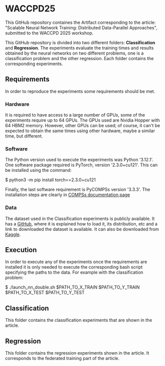 # WACCPD25
This GitHub repository containes the Artifact corresponding to the article: "Scalable Neural Network Training: Distributed Data-Parallel Approaches", submitted to the WACCPD 2025 workshop.

This GitHub repository is divided into two different folders: **Classification** and **Regression**. The experiments evaluate the training times and results obtained by the neural networks on two different problems, one is a classification problem and the other regression. Each folder contains the corresponding experiments.

## Requirements

In order to reproduce the experiments some requirements should be met.

### Hardware

It is required to have access to a large number of GPUs, some of the experiments require up to 64 GPUs. The GPUs used are Nvidia Hopper with 64 HBM2 memory. However, other GPUs can be used; of course, it can't be expected to obtain the same times using other hardware, maybe a similar time, but different.

### Software

The Python version used to execute the experiments was Python '3.12.1'. One software package required is PyTorch, version '2.3.0+cu121'. This can be installed using the command:

$ python3 -m pip install torch==2.3.0+cu121

Finally, the last software requirement is PyCOMPSs version '3.3.3'. The installation steps are clearly in [COMPSs documentation page](https://compss-doc.readthedocs.io/en/stable/Sections/01_Installation.html)

### Data

The dataset used in the Classification experiments is publicly available. It has a [GitHub](https://github.com/BayesWatch/cinic-10), where it is explained how to load it, its distribution, etc and a link to downloaded the dataset is available. It can also be downloaded from [Kaggle](https://www.kaggle.com/datasets/mengcius/cinic10/data).

## Execution

In order to execute any of the experiments once the requirements are installed it is only needed to execute the corresponding bash script specifying the paths to the data. For example with the classification problem:

$ ./launch_nn_double.sh $PATH_TO_X_TRAIN $PATH_TO_Y_TRAIN $PATH_TO_X_TEST $PATH_TO_Y_TEST

## Classification

This folder contains the classification experiments that are shown in the article.

## Regression

This folder contains the regression experiments shown in the article. It corresponds to the federated training part of the article.

